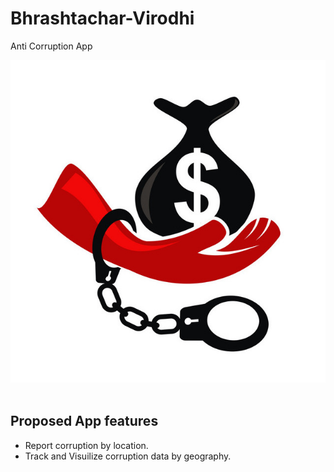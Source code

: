 # Bhrashtachar-Virodhi
Anti Corruption App

![App_icon](https://raw.githubusercontent.com/vishalgaddam873/Bhrashtachar-Virodhi/master/assets/icon.png?style=centerme)
&nbsp;

## Proposed App features
- Report corruption by location. 
- Track and Visuilize corruption data by geography.
